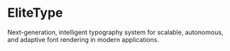 # EliteType
Next-generation, intelligent typography system for scalable, autonomous, and adaptive font rendering in modern applications.
